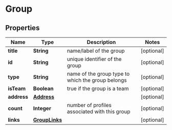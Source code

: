 

# Group


## Properties

| Name | Type | Description | Notes |
|------------ | ------------- | ------------- | -------------|
|**title** | **String** | name/label of the group |  [optional] |
|**id** | **String** | unique identifier of the group |  [optional] |
|**type** | **String** | name of the group type to which the group belongs |  [optional] |
|**isTeam** | **Boolean** | true if the group is a team |  [optional] |
|**address** | [**Address**](Address.md) |  |  [optional] |
|**count** | **Integer** | number of profiles associated with this group |  [optional] |
|**links** | [**GroupLinks**](GroupLinks.md) |  |  [optional] |



